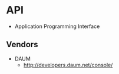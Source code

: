 # API
* Application Programming Interface

## Vendors
* DAUM
  * http://developers.daum.net/console/
